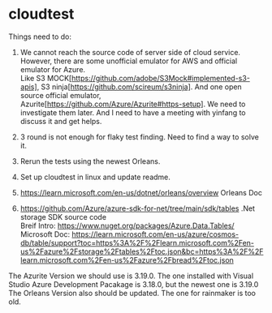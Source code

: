# cloudtest
Things need to do:

1. We cannot reach the source code of server side of cloud service. However, there are some unofficial emulator for AWS and official emulator for Azure.  
Like S3 MOCK[https://github.com/adobe/S3Mock#implemented-s3-apis], S3 ninja[https://github.com/scireum/s3ninja]. And one open source official emulator, Azurite[https://github.com/Azure/Azurite#https-setup]. We need to investigate them later. And I need to have a meeting with yinfang to discuss it and get helps.

2. 3 round is not enough for flaky test finding. Need to find a way to solve it.

3. Rerun the tests using the newest Orleans.

4. Set up cloudtest in linux and update readme.

5. https://learn.microsoft.com/en-us/dotnet/orleans/overview Orleans Doc  
6. https://github.com/Azure/azure-sdk-for-net/tree/main/sdk/tables .Net storage SDK source code    
Breif Intro: https://www.nuget.org/packages/Azure.Data.Tables/  
Microsoft Doc: https://learn.microsoft.com/en-us/azure/cosmos-db/table/support?toc=https%3A%2F%2Flearn.microsoft.com%2Fen-us%2Fazure%2Fstorage%2Ftables%2Ftoc.json&bc=https%3A%2F%2Flearn.microsoft.com%2Fen-us%2Fazure%2Fbread%2Ftoc.json  

The Azurite Version we should use is 3.19.0. The one installed with Visual Studio Azure Development Pacakage is 3.18.0, but the newest one is 3.19.0  
The Orleans Version also should be updated. The one for rainmaker is too old.
